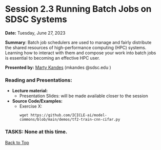 # Session 2.3 Running Batch Jobs on SDSC Systems

**Date:** Tuesday, June 27, 2023

**Summary**: Batch job schedulers are used to manage and fairly distribute the shared resources of high-performance computing (HPC) systems. Learning how to interact with them and compose your work into batch jobs is essential to becoming an effective HPC user.

**Presented by:** [Marty Kandes](https://www.linkedin.com/in/marty-kandes-b53a34144/) (mkandes  @sdsc.edu ) 

### Reading and Presentations:
* **Lecture material:**
   * Presentation Slides: will be made available closer to the session
* **Source Code/Examples:**
   * Exercise X:
     ```
     wget https://github.com/ICICLE-ai/model-commons/blob/main/demos/tf2-train-cnn-cifar.py
     ```

### TASKS: None at this time.

[Back to Top](#top)
